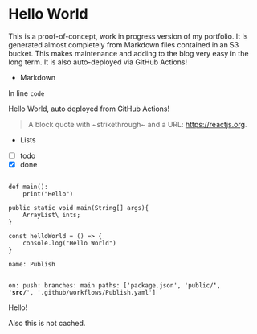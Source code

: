 # Hello World

This is a proof-of-concept, work in progress version of my portfolio. It is generated almost completely from Markdown files contained in an S3 bucket. This makes maintenance and adding to the blog very easy in the long term. It is also auto-deployed via GitHub Actions!

* Markdown

In line `code`

Hello World, auto deployed from GitHub Actions!

> A block quote with ~strikethrough~ and a URL: https://reactjs.org.

* Lists
* [ ] todo
* [x] done

<Code language="python">
def main():
    print("Hello")
</Code>

<Code language="java">
public static void main(String[] args){
    ArrayList\<Integer\> ints;
}
</Code>

<Code language="javascript">
const helloWorld = () => {
    console.log("Hello World")
}
</Code>

<Code language="yaml">
name: Publish

on: push:
    branches: main
    paths: ['package.json', 'public/**', 'src/**', '.github/workflows/Publish.yaml']
</Code>

Hello!

Also this is not cached.